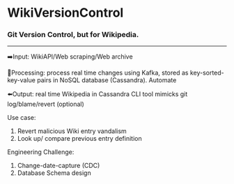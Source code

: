 # WikiVersionControl
### Git Version Control, but for Wikipedia.
----
➡️Input: WikiAPI/Web scraping/Web archive

🔄Processing: process real time changes using Kafka, stored as key-sorted-key-value pairs in NoSQL database (Cassandra). Automate 

⬅️Output: real time Wikipedia in Cassandra
CLI tool mimicks git log/blame/revert (optional)

Use case:
1. Revert malicious Wiki entry vandalism
2. Look up/ compare previous entry definition

Engineering Challenge: 
1. Change-date-capture (CDC)
2. Database Schema design


